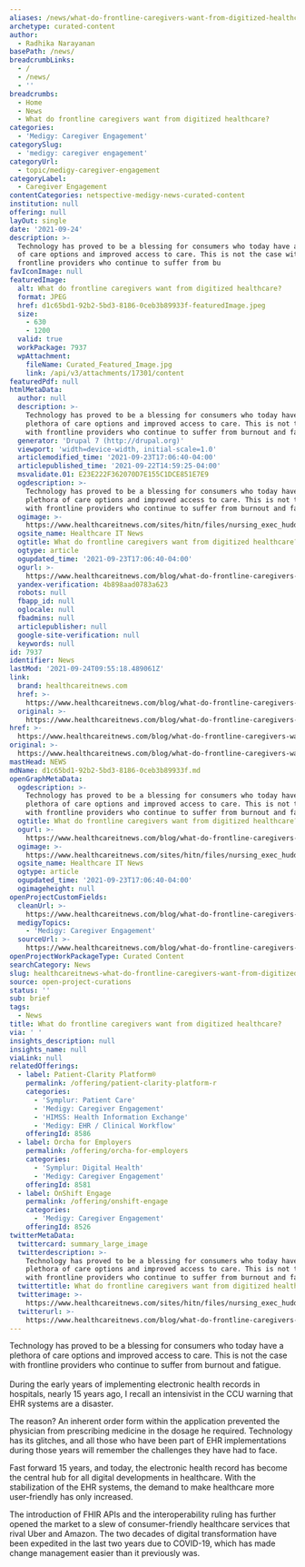 ```yaml
---
aliases: /news/what-do-frontline-caregivers-want-from-digitized-healthcare
archetype: curated-content
author:
  - Radhika Narayanan
basePath: /news/
breadcrumbLinks:
  - /
  - /news/
  - ''
breadcrumbs:
  - Home
  - News
  - What do frontline caregivers want from digitized healthcare?
categories:
  - 'Medigy: Caregiver Engagement'
categorySlug:
  - 'medigy: caregiver engagement'
categoryUrl:
  - topic/medigy-caregiver-engagement
categoryLabel:
  - Caregiver Engagement
contentCategories: netspective-medigy-news-curated-content
institution: null
offering: null
layOut: single
date: '2021-09-24'
description: >-
  Technology has proved to be a blessing for consumers who today have a plethora
  of care options and improved access to care. This is not the case with
  frontline providers who continue to suffer from bu
favIconImage: null
featuredImage:
  alt: What do frontline caregivers want from digitized healthcare?
  format: JPEG
  href: d1c65bd1-92b2-5bd3-8186-0ceb3b89933f-featuredImage.jpeg
  size:
    - 630
    - 1200
  valid: true
  workPackage: 7937
  wpAttachment:
    fileName: Curated_Featured_Image.jpg
    link: /api/v3/attachments/17301/content
featuredPdf: null
htmlMetaData:
  author: null
  description: >-
    Technology has proved to be a blessing for consumers who today have a
    plethora of care options and improved access to care. This is not the case
    with frontline providers who continue to suffer from burnout and fatigue.
  generator: 'Drupal 7 (http://drupal.org)'
  viewport: 'width=device-width, initial-scale=1.0'
  articlemodified_time: '2021-09-23T17:06:40-04:00'
  articlepublished_time: '2021-09-22T14:59:25-04:00'
  msvalidate.01: E23E222F362070D7E155C1DCE851E7E9
  ogdescription: >-
    Technology has proved to be a blessing for consumers who today have a
    plethora of care options and improved access to care. This is not the case
    with frontline providers who continue to suffer from burnout and fatigue.
  ogimage: >-
    https://www.healthcareitnews.com/sites/hitn/files/nursing_exec_huddle_1200_0_0_0.jpg
  ogsite_name: Healthcare IT News
  ogtitle: What do frontline caregivers want from digitized healthcare?
  ogtype: article
  ogupdated_time: '2021-09-23T17:06:40-04:00'
  ogurl: >-
    https://www.healthcareitnews.com/blog/what-do-frontline-caregivers-want-digitized-healthcare
  yandex-verification: 4b898aad0783a623
  robots: null
  fbapp_id: null
  oglocale: null
  fbadmins: null
  articlepublisher: null
  google-site-verification: null
  keywords: null
id: 7937
identifier: News
lastMod: '2021-09-24T09:55:18.489061Z'
link:
  brand: healthcareitnews.com
  href: >-
    https://www.healthcareitnews.com/blog/what-do-frontline-caregivers-want-digitized-healthcare
  original: >-
    https://www.healthcareitnews.com/blog/what-do-frontline-caregivers-want-digitized-healthcare
href: >-
  https://www.healthcareitnews.com/blog/what-do-frontline-caregivers-want-digitized-healthcare
original: >-
  https://www.healthcareitnews.com/blog/what-do-frontline-caregivers-want-digitized-healthcare
mastHead: NEWS
mdName: d1c65bd1-92b2-5bd3-8186-0ceb3b89933f.md
openGraphMetaData:
  ogdescription: >-
    Technology has proved to be a blessing for consumers who today have a
    plethora of care options and improved access to care. This is not the case
    with frontline providers who continue to suffer from burnout and fatigue.
  ogtitle: What do frontline caregivers want from digitized healthcare?
  ogurl: >-
    https://www.healthcareitnews.com/blog/what-do-frontline-caregivers-want-digitized-healthcare
  ogimage: >-
    https://www.healthcareitnews.com/sites/hitn/files/nursing_exec_huddle_1200_0_0_0.jpg
  ogsite_name: Healthcare IT News
  ogtype: article
  ogupdated_time: '2021-09-23T17:06:40-04:00'
  ogimageheight: null
openProjectCustomFields:
  cleanUrl: >-
    https://www.healthcareitnews.com/blog/what-do-frontline-caregivers-want-digitized-healthcare
  medigyTopics:
    - 'Medigy: Caregiver Engagement'
  sourceUrl: >-
    https://www.healthcareitnews.com/blog/what-do-frontline-caregivers-want-digitized-healthcare
openProjectWorkPackageType: Curated Content
searchCategory: News
slug: healthcareitnews-what-do-frontline-caregivers-want-from-digitized-healthcare
source: open-project-curations
status: ''
sub: brief
tags:
  - News
title: What do frontline caregivers want from digitized healthcare?
via: ' '
insights_description: null
insights_name: null
viaLink: null
relatedOfferings:
  - label: Patient-Clarity Platform®
    permalink: /offering/patient-clarity-platform-r
    categories:
      - 'Symplur: Patient Care'
      - 'Medigy: Caregiver Engagement'
      - 'HIMSS: Health Information Exchange'
      - 'Medigy: EHR / Clinical Workflow'
    offeringId: 8586
  - label: Orcha for Employers
    permalink: /offering/orcha-for-employers
    categories:
      - 'Symplur: Digital Health'
      - 'Medigy: Caregiver Engagement'
    offeringId: 8581
  - label: OnShift Engage
    permalink: /offering/onshift-engage
    categories:
      - 'Medigy: Caregiver Engagement'
    offeringId: 8526
twitterMetaData:
  twittercard: summary_large_image
  twitterdescription: >-
    Technology has proved to be a blessing for consumers who today have a
    plethora of care options and improved access to care. This is not the case
    with frontline providers who continue to suffer from burnout and fatigue.
  twittertitle: What do frontline caregivers want from digitized healthcare?
  twitterimage: >-
    https://www.healthcareitnews.com/sites/hitn/files/nursing_exec_huddle_1200_0_0_0.jpg
  twitterurl: >-
    https://www.healthcareitnews.com/blog/what-do-frontline-caregivers-want-digitized-healthcare
---
```

<p>Technology has proved to be a blessing for consumers who today have a plethora of care options and improved access to care. This is not the case with frontline providers who continue to suffer from burnout and fatigue.<br><br>During the early years of implementing electronic health records in hospitals, nearly 15 years ago, I recall an intensivist in the CCU warning that EHR systems are a disaster.</p><p>The reason? An inherent order form within the application prevented the physician from prescribing medicine in the dosage he required. Technology has its glitches, and all those who have been part of EHR implementations during those years will remember the challenges they have had to face.</p><p>Fast forward 15 years, and today, the electronic health record has become the central hub for all digital developments in healthcare. With the stabilization of the EHR systems, the demand to make healthcare more user-friendly has only increased.</p><p>The introduction of FHIR APIs and the interoperability ruling has further opened the market to a slew of consumer-friendly healthcare services that rival Uber and Amazon. The two decades of digital transformation have been expedited in the last two years due to COVID-19, which has made change management easier than it previously was.</p>